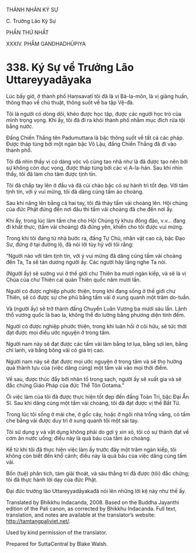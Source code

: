 THÁNH NHÂN KÝ SỰ

C. Trưởng Lão Ký Sự

PHẦN THỨ NHẤT

XXXIV. PHẨM GANDHADHŪPIYA

# 338\. Ký Sự về Trưởng Lão Uttareyyadāyaka

Lúc bấy giờ, ở thành phố Haṃsavatī tôi đã là vị Bà-la-môn, là vị giảng huấn, thông thạo về chú thuật, thông suốt về ba tập Vệ-đà.

Tôi là người có dòng dõi, khéo được học tập, được các người học trò của mình trọng vọng. Khi ấy, tôi đã đi ra khỏi thành phố nhằm mục đích rửa tội bằng nước.

Đấng Chiến Thắng tên Padumuttara là bậc thông suốt về tất cả các pháp. Được tháp tùng bởi một ngàn bậc Vô Lậu, đấng Chiến Thắng đã đi vào thành phố.

Tôi đã nhìn thấy vị có dáng vóc vô cùng tao nhã như là đã được tạo nên bởi sự không còn dục vọng, được tháp tùng bởi các vị A-la-hán. Sau khi nhìn thấy, tôi đã làm cho tâm được tịnh tín.

Tôi đã chắp tay lên ở đầu và đã cúi chào bậc có sự hành trì tốt đẹp. Với tâm tịnh tín, với ý vui mừng, tôi đã dâng cúng tấm áo choàng.

Sau khi nâng lên bằng cả hai tay, tôi đã thảy tấm vải choàng lên. Hội chúng của đức Phật đứng đến nơi đâu thì tấm vải choàng đã che đến nơi ấy.

Khi ấy, trong lúc làm tấm che cho Hội Chúng tỳ khưu đông đảo, v.v… đang đi khất thực, (tấm vải choàng) đã đứng yên, khiến cho tôi được vui mừng.

Trong khi tôi đang từ nhà bước ra, đấng Tự Chủ, nhân vật cao cả, bậc Đạo Sư, đứng ở tại đường lộ, đã nói lời tùy hỷ với tôi rằng:

“Người nào với tâm tịnh tín, với ý vui mừng đã dâng cúng tấm vải choàng đến Ta, Ta sẽ tán dương người ấy. Các người hãy lắng nghe Ta nói.

(Người ấy) sẽ sướng vui ở thế giới chư Thiên ba mươi ngàn kiếp, và sẽ là vị Chúa của chư Thiên cai quản Thiên quốc năm mươi lần.

Người có được nghiệp phước thiện, trong khi đang sống ở thế giới chư Thiên, sẽ có được sự che phủ bằng tấm vải ở xung quanh một trăm do-tuần.

Và (người ấy) sẽ trở thành đấng Chuyển Luân Vương ba mươi sáu lần. Lãnh thổ vương quốc là bao la, không thể đo lường bằng phương diện tính đếm.

Người có được nghiệp phước thiện, trong khi luân hồi ở cõi hữu, sẽ tức thời đạt được mọi điều ước nguyện ở trong tâm.

Người nam này sẽ đạt được các tấm vải làm bằng tơ lụa, bằng sợi len, bằng chỉ lanh, và bằng bông vải có giá trị cao.

Người nam này sẽ đạt được mọi ước nguyện ở trong tâm và sẽ thọ hưởng quả thành tựu của (việc dâng cúng) một tấm vải vào mọi thời điểm.

Về sau, được thúc đẩy bởi nhân tố trong sạch, người ấy sẽ xuất gia và sẽ đắc chứng Giáo Pháp của đức Thế Tôn Gotama.”

Ôi việc làm của tôi đã được thực hiện tốt đẹp đến đấng Toàn Tri, bậc Đại Ẩn Sĩ. Sau khi dâng cúng một tấm vải choàng, tôi đã đạt được vị thế Bất Tử.

Trong lúc tôi sống ở mái che, ở gốc cây, hoặc ở ngôi nhà trống vắng, có tấm che bằng vải được duy trì ở xung quanh tôi một sải tay.

Tôi sử dụng y và vật dụng không phải do gợi ý xin xỏ, tôi có sự thành đạt về cơm ăn nước uống; điều này là quả báu của tấm áo choàng.

Kể từ khi tôi đã thực hiện việc làm ấy trước đây một trăm ngàn kiếp, tôi không còn biết đến khổ cảnh; điều này là quả báu của việc dâng cúng tấm vải.

Bốn (tuệ) phân tích, tám giải thoát, và sáu thắng trí đã được (tôi) đắc chứng; tôi đã thực hành lời dạy của đức Phật.

Đại đức trưởng lão Uttareyyadāyakađã nói lên những lời kệ này như thế ấy.

Translated by Bhikkhu Indacanda, 2008. Based on the Buddha Jayanthi edition of the Pali canon, as corrected by Bhikkhu Indacanda. Full text, translation, and notes are available at the translator’s website: http://tamtangpaliviet.net/.

Used by kind permission of the translator.

Prepared for SuttaCentral by Blake Walsh.